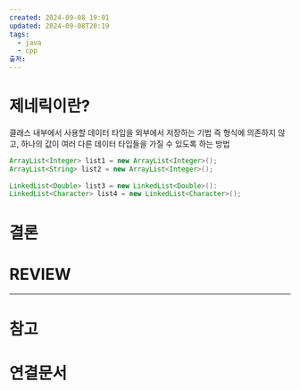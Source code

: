 ```yaml
---
created: 2024-09-08 19:01
updated: 2024-09-08T20:19
tags:
  - java
  - cpp
출처: 
---
```

# 제네릭이란?
클래스 내부에서 사용할 데이터 타입을 외부에서 저장하는 기법
즉 형식에 의존하지 않고, 하나의 값이 여러 다른 데이터 타입들을 가질 수 있도록 하는 방법

``` java
ArrayList<Integer> list1 = new ArrayList<Integer>();
ArrayList<String> list2 = new ArrayList<Integer>();
 
LinkedList<Double> list3 = new LinkedList<Double>():
LinkedList<Character> list4 = new LinkedList<Character>();
```



# 결론

# REVIEW


---
# 참고

# 연결문서